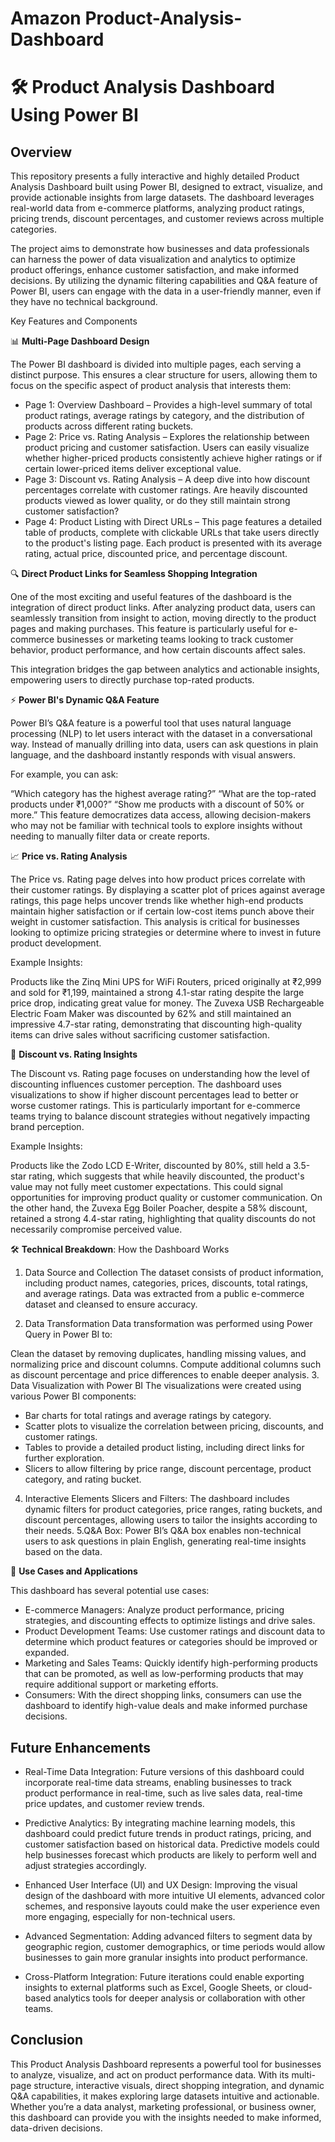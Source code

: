 # Amazon Product-Analysis-Dashboard


# 🛠️ Product Analysis Dashboard Using Power BI
## Overview

This repository presents a fully interactive and highly detailed Product Analysis Dashboard built using Power BI, designed to extract, visualize, and provide actionable insights from large datasets. The dashboard leverages real-world data from e-commerce platforms, analyzing product ratings, pricing trends, discount percentages, and customer reviews across multiple categories.

The project aims to demonstrate how businesses and data professionals can harness the power of data visualization and analytics to optimize product offerings, enhance customer satisfaction, and make informed decisions. By utilizing the dynamic filtering capabilities and Q&A feature of Power BI, users can engage with the data in a user-friendly manner, even if they have no technical background.

Key Features and Components

📊 **Multi-Page Dashboard Design**

The Power BI dashboard is divided into multiple pages, each serving a distinct purpose. This ensures a clear structure for users, allowing them to focus on the specific aspect of product analysis that interests them:

+ Page 1: Overview Dashboard – Provides a high-level summary of total product ratings, average ratings by category, and the distribution of products across different rating buckets.
+ Page 2: Price vs. Rating Analysis – Explores the relationship between product pricing and customer satisfaction. Users can easily visualize whether higher-priced products consistently achieve higher ratings or if certain lower-priced items deliver exceptional value.
+ Page 3: Discount vs. Rating Analysis – A deep dive into how discount percentages correlate with customer ratings. Are heavily discounted products viewed as lower quality, or do they still maintain strong customer satisfaction?
+ Page 4: Product Listing with Direct URLs – This page features a detailed table of products, complete with clickable URLs that take users directly to the product's listing page. Each product is presented with its average rating, actual price, discounted price, and percentage discount.

🔍 **Direct Product Links for Seamless Shopping Integration**

One of the most exciting and useful features of the dashboard is the integration of direct product links. After analyzing product data, users can seamlessly transition from insight to action, moving directly to the product pages and making purchases. This feature is particularly useful for e-commerce businesses or marketing teams looking to track customer behavior, product performance, and how certain discounts affect sales. 

This integration bridges the gap between analytics and actionable insights, empowering users to directly purchase top-rated products.

⚡ **Power BI's Dynamic Q&A Feature**

Power BI’s Q&A feature is a powerful tool that uses natural language processing (NLP) to let users interact with the dataset in a conversational way. Instead of manually drilling into data, users can ask questions in plain language, and the dashboard instantly responds with visual answers.

For example, you can ask:

“Which category has the highest average rating?”
“What are the top-rated products under ₹1,000?”
“Show me products with a discount of 50% or more.”
This feature democratizes data access, allowing decision-makers who may not be familiar with technical tools to explore insights without needing to manually filter data or create reports.

📈 **Price vs. Rating Analysis**

The Price vs. Rating page delves into how product prices correlate with their customer ratings. By displaying a scatter plot of prices against average ratings, this page helps uncover trends like whether high-end products maintain higher satisfaction or if certain low-cost items punch above their weight in customer satisfaction. This analysis is critical for businesses looking to optimize pricing strategies or determine where to invest in future product development.

Example Insights:

Products like the Zinq Mini UPS for WiFi Routers, priced originally at ₹2,999 and sold for ₹1,199, maintained a strong 4.1-star rating despite the large price drop, indicating great value for money.
The Zuvexa USB Rechargeable Electric Foam Maker was discounted by 62% and still maintained an impressive 4.7-star rating, demonstrating that discounting high-quality items can drive sales without sacrificing customer satisfaction.

💼 **Discount vs. Rating Insights**

The Discount vs. Rating page focuses on understanding how the level of discounting influences customer perception. The dashboard uses visualizations to show if higher discount percentages lead to better or worse customer ratings. This is particularly important for e-commerce teams trying to balance discount strategies without negatively impacting brand perception.

Example Insights:

Products like the Zodo LCD E-Writer, discounted by 80%, still held a 3.5-star rating, which suggests that while heavily discounted, the product's value may not fully meet customer expectations. This could signal opportunities for improving product quality or customer communication.
On the other hand, the Zuvexa Egg Boiler Poacher, despite a 58% discount, retained a strong 4.4-star rating, highlighting that quality discounts do not necessarily compromise perceived value.

🛠️ **Technical Breakdown**: How the Dashboard Works

1. Data Source and Collection
The dataset consists of product information, including product names, categories, prices, discounts, total ratings, and average ratings. Data was extracted from a public e-commerce dataset and cleansed to ensure accuracy.

2. Data Transformation
Data transformation was performed using Power Query in Power BI to:

Clean the dataset by removing duplicates, handling missing values, and normalizing price and discount columns.
Compute additional columns such as discount percentage and price differences to enable deeper analysis.
3. Data Visualization with Power BI
The visualizations were created using various Power BI components:

+ Bar charts for total ratings and average ratings by category.
+ Scatter plots to visualize the correlation between pricing, discounts, and customer ratings.
+ Tables to provide a detailed product listing, including direct links for further exploration.
+ Slicers to allow filtering by price range, discount percentage, product category, and rating bucket.

4. Interactive Elements
Slicers and Filters: The dashboard includes dynamic filters for product categories, price ranges, rating buckets, and discount percentages, allowing users to tailor the insights according to their needs.
5.Q&A Box: Power BI’s Q&A box enables non-technical users to ask questions in plain English, generating real-time insights based on the data.

🎯 **Use Cases and Applications**

This dashboard has several potential use cases:

+ E-commerce Managers: Analyze product performance, pricing strategies, and discounting effects to optimize listings and drive sales.
+ Product Development Teams: Use customer ratings and discount data to determine which product features or categories should be improved or expanded.
+ Marketing and Sales Teams: Quickly identify high-performing products that can be promoted, as well as low-performing products that may require additional support or marketing efforts.
+ Consumers: With the direct shopping links, consumers can use the dashboard to identify high-value deals and make informed purchase decisions.

## Future Enhancements

+ Real-Time Data Integration: Future versions of this dashboard could incorporate real-time data streams, enabling businesses to track product performance in real-time, such as live sales data, real-time price updates, and customer review trends.

+ Predictive Analytics: By integrating machine learning models, this dashboard could predict future trends in product ratings, pricing, and customer satisfaction based on historical data. Predictive models could help businesses forecast which products are likely to perform well and adjust strategies accordingly.

+ Enhanced User Interface (UI) and UX Design: Improving the visual design of the dashboard with more intuitive UI elements, advanced color schemes, and responsive layouts could make the user experience even more engaging, especially for non-technical users.

+ Advanced Segmentation: Adding advanced filters to segment data by geographic region, customer demographics, or time periods would allow businesses to gain more granular insights into product performance.

+ Cross-Platform Integration: Future iterations could enable exporting insights to external platforms such as Excel, Google Sheets, or cloud-based analytics tools for deeper analysis or collaboration with other teams.

## Conclusion

This Product Analysis Dashboard represents a powerful tool for businesses to analyze, visualize, and act on product performance data. With its multi-page structure, interactive visuals, direct shopping integration, and dynamic Q&A capabilities, it makes exploring large datasets intuitive and actionable. Whether you’re a data analyst, marketing professional, or business owner, this dashboard can provide you with the insights needed to make informed, data-driven decisions.
